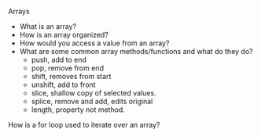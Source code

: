 
Arrays

- What is an array?
- How is an array organized?
- How would you access a value from an array?
- What are some common array methods/functions and what do they do?
  - push, add to end
  - pop, remove from end
  - shift, removes from start
  - unshift, add to front
  - slice, shallow copy of selected values.
  - splice, remove and add, edits original
  - length, property not method.


How is a for loop used to iterate over an array?